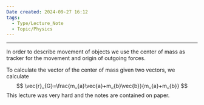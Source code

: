 ```yaml
---
Date created: 2024-09-27 16:12
tags:
  - Type/Lecture_Note
  - Topic/Physics
---
```

---

In order to describe movement of objects we use the center of mass as tracker for the movement and origin of outgoing forces.

To calculate the vector of the center of mass given two vectors, we calculate $$ \vec{r}_{G}=\frac{m_{a}\vec{a}+m_{b}\vec{b}}{m_{a}+m_{b}} $$This lecture was very hard and the notes are contained on paper.